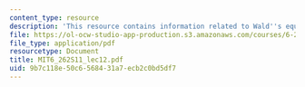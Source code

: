 ```yaml
---
content_type: resource
description: 'This resource contains information related to Wald''s equality. '
file: https://ol-ocw-studio-app-production.s3.amazonaws.com/courses/6-262-discrete-stochastic-processes-spring-2011/9b7c118e50c6568431a7ecb2c0bd5df7_MIT6_262S11_lec12.pdf
file_type: application/pdf
resourcetype: Document
title: MIT6_262S11_lec12.pdf
uid: 9b7c118e-50c6-5684-31a7-ecb2c0bd5df7
---
```

